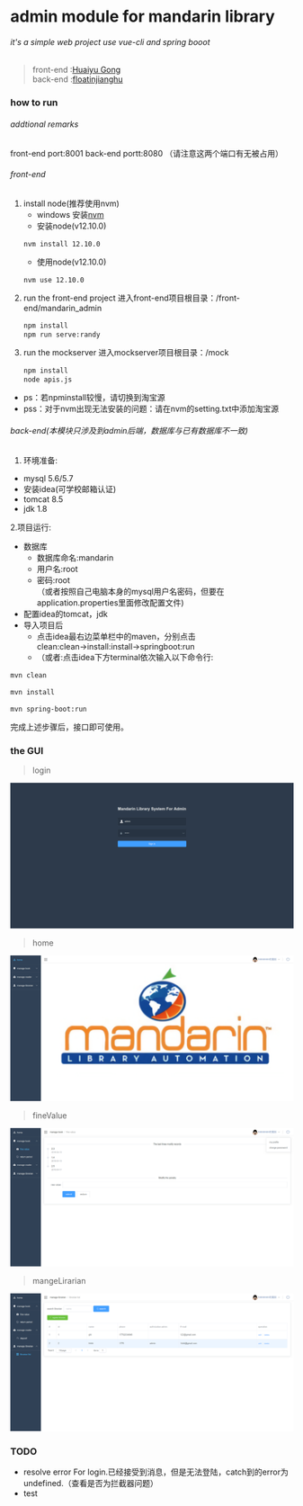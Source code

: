 # admin module for mandarin  library

###### it's a simple web project use vue-cli and spring booot
> front-end :[Huaiyu Gong](https://github.com/JialuGong)<br>
> back-end :[floatinjianghu](https://github.com/floatinjianghu)

### how to run
###### addtional remarks
front-end port:8001
back-end portt:8080
（请注意这两个端口有无被占用）
###### front-end
1. install node(推荐使用nvm)
	- windows 安装[nvm](https://github.com/coreybutler/nvm-windows/releases)
	- 安装node(v12.10.0)
	```shell
    nvm install 12.10.0
    ```
    - 使用node(v12.10.0)
    ```shell
    nvm use 12.10.0
    ```
2. run the front-end project
	进入front-end项目根目录：/front-end/mandarin_admin
    ```shell
    npm install
    npm run serve:randy
    ```
3. run the mockserver
	进入mockserver项目根目录：/mock
    ```shell
    npm install
    node apis.js
    ```
- ps：若npminstall较慢，请切换到淘宝源
- pss：对于nvm出现无法安装的问题：请在nvm的setting.txt中添加淘宝源



###### back-end(本模块只涉及到admin后端，数据库与已有数据库不一致)

1. 环境准备:
- mysql 5.6/5.7  
- 安装idea(可学校邮箱认证)  
- tomcat 8.5  
- jdk 1.8  

2.项目运行:  
- 数据库  
  - 数据库命名:mandarin  
  - 用户名:root  
  - 密码:root  
  （或者按照自己电脑本身的mysql用户名密码，但要在application.properties里面修改配置文件)  
- 配置idea的tomcat，jdk  
- 导入项目后  
  - 点击idea最右边菜单栏中的maven，分别点击clean:clean→install:install→springboot:run
  - （或者:点击idea下方terminal依次输入以下命令行:  
```shell
mvn clean
```
```shell
mvn install
```
```shell
mvn spring-boot:run
```
完成上述步骤后，接口即可使用。




### the GUI
>login

![avatar](images/login.png)
>home

![avatar](images/home.png)

>fineValue

![avatar](images/deposit.png)

>mangeLirarian

![avatar](images/librarian.png)


### TODO
- resolve error
For login.已经接受到消息，但是无法登陆，catch到的error为undefined.（查看是否为拦截器问题）
- test